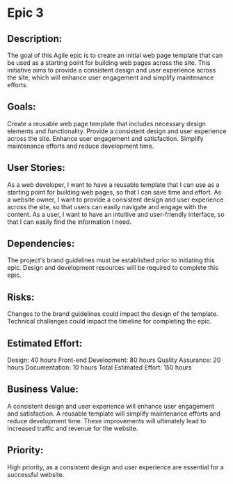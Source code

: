 # Epic 3

## Description:
The goal of this Agile epic is to create an initial web page template that can be used as a starting point for building web pages across the site. This initiative aims to provide a consistent design and user experience across the site, which will enhance user engagement and simplify maintenance efforts.

## Goals:

Create a reusable web page template that includes necessary design elements and functionality.
Provide a consistent design and user experience across the site.
Enhance user engagement and satisfaction.
Simplify maintenance efforts and reduce development time.

## User Stories:

As a web developer, I want to have a reusable template that I can use as a starting point for building web pages, so that I can save time and effort.
As a website owner, I want to provide a consistent design and user experience across the site, so that users can easily navigate and engage with the content.
As a user, I want to have an intuitive and user-friendly interface, so that I can easily find the information I need.

## Dependencies:

The project's brand guidelines must be established prior to initiating this epic.
Design and development resources will be required to complete this epic.

## Risks:

Changes to the brand guidelines could impact the design of the template.
Technical challenges could impact the timeline for completing the epic.

## Estimated Effort:

Design: 40 hours
Front-end Development: 80 hours
Quality Assurance: 20 hours
Documentation: 10 hours
Total Estimated Effort: 150 hours

## Business Value:

A consistent design and user experience will enhance user engagement and satisfaction.
A reusable template will simplify maintenance efforts and reduce development time.
These improvements will ultimately lead to increased traffic and revenue for the website.
## Priority:

High priority, as a consistent design and user experience are essential for a successful website.
